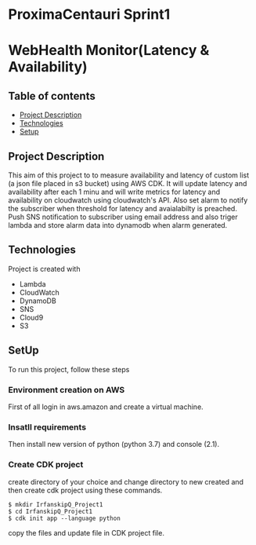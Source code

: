 # ProximaCentauri Sprint1
# WebHealth Monitor(Latency & Availability)

## Table of contents
* [Project Description](#Project-Description)
* [Technologies](#technologies)
* [Setup](#setup)


## Project Description
This aim of this project to to measure availability and latency of custom list (a json file placed in s3 bucket) using AWS CDK. It will update latency and availability after each 1 minu and will write metrics for latency and availability on cloudwatch using cloudwatch's API. Also set alarm to notify the subscriber when threshold for latency and avaialabilty is preached. Push SNS notification to subscriber using email address and also triger lambda and store alarm data into dynamodb when alarm generated. 
## Technologies 
Project is created with 
* Lambda
* CloudWatch
* DynamoDB
* SNS
* Cloud9
* S3

## SetUp
To run this project, follow these steps 
### Environment creation on AWS
First of all login in aws.amazon and create a virtual machine. 
### Insatll requirements
Then install new version of python (python 3.7) and console (2.1).
### Create CDK project 
create directory of your choice and change directory to new created and then create cdk project using these commands. 
```
$ mkdir IrfanskipQ_Project1
$ cd IrfanskipQ_Project1
$ cdk init app --language python
```
copy the files and update file in CDK project file. 

